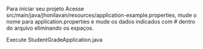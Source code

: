 Para iniciar seu projeto Acesse src/main/java/jhonilavan/resources/application-example.properties, mude o nome para application.properties e mude os dados indicados com # dentro do arquivo eliminando os espaços.

Execute StudentGradeApplication.java